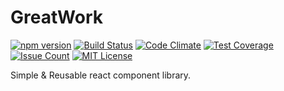 # GreatWork

[![npm version](https://badge.fury.io/js/great-work.svg)](https://badge.fury.io/js/great-work)
[![Build Status](https://travis-ci.org/koiketakayuki/great-work.svg?branch=master)](https://travis-ci.org/koiketakayuki/great-work)
[![Code Climate](https://codeclimate.com/github/koiketakayuki/great-work/badges/gpa.svg)](https://codeclimate.com/github/koiketakayuki/great-work)
[![Test Coverage](https://codeclimate.com/github/koiketakayuki/great-work/badges/coverage.svg)](https://codeclimate.com/github/koiketakayuki/great-work/coverage)
[![Issue Count](https://codeclimate.com/github/koiketakayuki/great-work/badges/issue_count.svg)](https://codeclimate.com/github/koiketakayuki/great-work)
[![MIT License](http://img.shields.io/badge/license-MIT-blue.svg?style=flat)](LICENSE)

Simple & Reusable react component library.  
